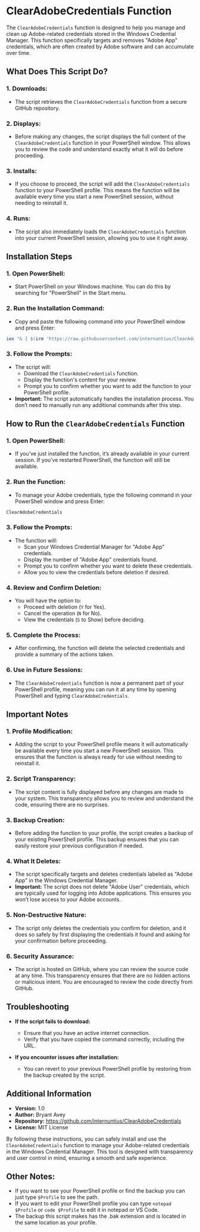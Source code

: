 # ClearAdobeCredentials Function

The `ClearAdobeCredentials` function is designed to help you manage and clean up Adobe-related credentials stored in the Windows Credential Manager. This function specifically targets and removes "Adobe App" credentials, which are often created by Adobe software and can accumulate over time.

## What Does This Script Do?

### 1. **Downloads:**
   - The script retrieves the `ClearAdobeCredentials` function from a secure GitHub repository.

### 2. **Displays:**
   - Before making any changes, the script displays the full content of the `ClearAdobeCredentials` function in your PowerShell window. This allows you to review the code and understand exactly what it will do before proceeding.

### 3. **Installs:**
   - If you choose to proceed, the script will add the `ClearAdobeCredentials` function to your PowerShell profile. This means the function will be available every time you start a new PowerShell session, without needing to reinstall it.

### 4. **Runs:**
   - The script also immediately loads the `ClearAdobeCredentials` function into your current PowerShell session, allowing you to use it right away.

## Installation Steps

### 1. Open PowerShell:
   - Start PowerShell on your Windows machine. You can do this by searching for "PowerShell" in the Start menu.

### 2. Run the Installation Command:
   - Copy and paste the following command into your PowerShell window and press Enter:
   ```powershell
   iex "& { $(irm 'https://raw.githubusercontent.com/internuntius/ClearAdobeCredentials/main/InstallClearAdobeCredentials.ps1') }"
   ```

### 3. Follow the Prompts:
   - The script will:
     - Download the `ClearAdobeCredentials` function.
     - Display the function's content for your review.
     - Prompt you to confirm whether you want to add the function to your PowerShell profile.
   - **Important:** The script automatically handles the installation process. You don’t need to manually run any additional commands after this step.

## How to Run the `ClearAdobeCredentials` Function

### 1. Open PowerShell:
   - If you’ve just installed the function, it’s already available in your current session. If you’ve restarted PowerShell, the function will still be available.

### 2. Run the Function:
   - To manage your Adobe credentials, type the following command in your PowerShell window and press Enter:
   ```powershell
   ClearAdobeCredentials
   ```

### 3. Follow the Prompts:
   - The function will:
     - Scan your Windows Credential Manager for "Adobe App" credentials.
     - Display the number of "Adobe App" credentials found.
     - Prompt you to confirm whether you want to delete these credentials.
     - Allow you to view the credentials before deletion if desired.

### 4. Review and Confirm Deletion:
   - You will have the option to:
     - Proceed with deletion (`Y` for Yes).
     - Cancel the operation (`N` for No).
     - View the credentials (`S` to Show) before deciding.

### 5. Complete the Process:
   - After confirming, the function will delete the selected credentials and provide a summary of the actions taken.

### 6. Use in Future Sessions:
   - The `ClearAdobeCredentials` function is now a permanent part of your PowerShell profile, meaning you can run it at any time by opening PowerShell and typing `ClearAdobeCredentials`.

## Important Notes

### 1. **Profile Modification:**
   - Adding the script to your PowerShell profile means it will automatically be available every time you start a new PowerShell session. This ensures that the function is always ready for use without needing to reinstall it.

### 2. **Script Transparency:**
   - The script content is fully displayed before any changes are made to your system. This transparency allows you to review and understand the code, ensuring there are no surprises.

### 3. **Backup Creation:**
   - Before adding the function to your profile, the script creates a backup of your existing PowerShell profile. This backup ensures that you can easily restore your previous configuration if needed.

### 4. **What It Deletes:**
   - The script specifically targets and deletes credentials labeled as "Adobe App" in the Windows Credential Manager.
   - **Important:** The script does not delete "Adobe User" credentials, which are typically used for logging into Adobe applications. This ensures you won’t lose access to your Adobe accounts.

### 5. **Non-Destructive Nature:**
   - The script only deletes the credentials you confirm for deletion, and it does so safely by first displaying the credentials it found and asking for your confirmation before proceeding.

### 6. **Security Assurance:**
   - The script is hosted on GitHub, where you can review the source code at any time. This transparency ensures that there are no hidden actions or malicious intent. You are encouraged to review the code directly from GitHub.

## Troubleshooting

- **If the script fails to download:**
  - Ensure that you have an active internet connection.
  - Verify that you have copied the command correctly, including the URL.

- **If you encounter issues after installation:**
  - You can revert to your previous PowerShell profile by restoring from the backup created by the script.

## Additional Information

- **Version:** 1.0
- **Author:** Bryant Avey
- **Repository:** https://github.com/internuntius/ClearAdobeCredentials
- **License:** MIT License

By following these instructions, you can safely install and use the `ClearAdobeCredentials` function to manage your Adobe-related credentials in the Windows Credential Manager. This tool is designed with transparency and user control in mind, ensuring a smooth and safe experience.

## Other Notes:
- If you want to see your PowerShell profile or find the backup you can just type `$Profile` to see the path. 
- If you want to edit your PowerShell profile you can type `notepad $Profile` or `code $Profile` to edit it in notepad or VS Code.
- The backup this script makes has the .bak extension and is located in the same location as your profile.
